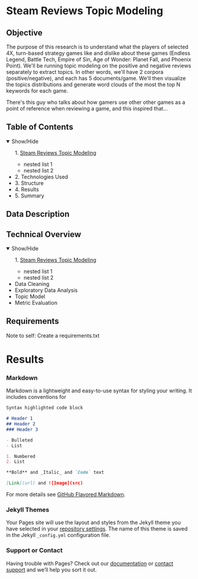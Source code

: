 # Steam Reviews Topic Modeling

## Objective

The purpose of this research is to understand what the players of selected 4X, turn-based strategy games like and dislike about these games (Endless Legend, Battle Tech, Empire of Sin, Age of Wonder: Planet Fall, and Phoenix Point). We'll be running topic modeling on the positive and negative reviews separately to extract topics. In other words, we'll have 2 corpora (positive/negative), and each has 5 documents/game.
We'll then visualize the topics distributions and generate word clouds of the most the top N keywords for each game. 

There's this guy who talks about how gamers use other other games as a point of reference when reviewing a game, and this inspired that...

## Table of Contents
<details open>
 <summary>Show/Hide</summary>
 <ul>
  1. <a href="https://github.com/ckohcm/Projects/blob/main/Steam%20Reviews%20Topic%20Modeling">Steam Reviews Topic Modeling</a>
 <ul>
  <li> nested list 1</li>
  <li> nested list 2</li>
  </ul>
  <li> 2. Technologies Used </li>
  <li> 3. Structure </li>
  <li> 4. Results </li>
  <li> 5. Summary </li>
 </ul> 
</details>

## Data Description

## Technical Overview
<details open>
 <summary>Show/Hide</summary>
 <ul>
  1. <a href="https://github.com/ckohcm/Projects/blob/main/Steam%20Reviews%20Topic%20Modeling">Steam Reviews Topic Modeling</a>
 <ul>
  <li> nested list 1</li>
  <li> nested list 2</li>
  </ul>
  <li> Data Cleaning </li>
  <li> Exploratory Data Analysis </li>
  <li> Topic Model </li>
  <li> Metric Evaluation </li>
 </ul> 
</details>

## Requirements
Note to self: Create a requirements.txt

# Results
### Markdown

Markdown is a lightweight and easy-to-use syntax for styling your writing. It includes conventions for

```markdown
Syntax highlighted code block

# Header 1
## Header 2
### Header 3

- Bulleted
- List

1. Numbered
2. List

**Bold** and _Italic_ and `Code` text

[Link](url) and ![Image](src)
```

For more details see [GitHub Flavored Markdown](https://guides.github.com/features/mastering-markdown/).

### Jekyll Themes

Your Pages site will use the layout and styles from the Jekyll theme you have selected in your [repository settings](https://github.com/ckohcm/Steam_Reviews_Analysis/settings/pages). The name of this theme is saved in the Jekyll `_config.yml` configuration file.

### Support or Contact

Having trouble with Pages? Check out our [documentation](https://docs.github.com/categories/github-pages-basics/) or [contact support](https://support.github.com/contact) and we’ll help you sort it out.
